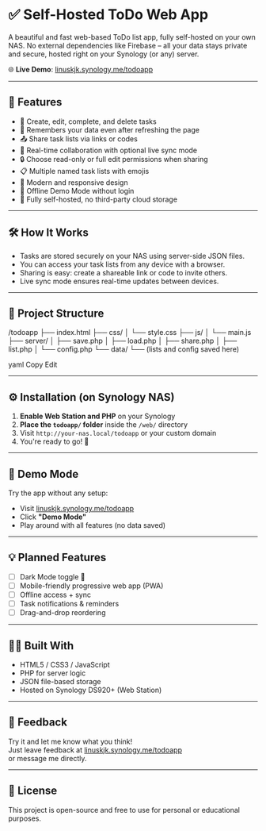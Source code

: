 # ✅ Self-Hosted ToDo Web App

A beautiful and fast web-based ToDo list app, fully self-hosted on your own NAS. No external dependencies like Firebase – all your data stays private and secure, hosted right on your Synology (or any) server.

🌐 **Live Demo**: [linuskjk.synology.me/todoapp](https://linuskjk.synology.me/todoapp)

---

## 🚀 Features

- 📝 Create, edit, complete, and delete tasks
- 🧠 Remembers your data even after refreshing the page
- 📤 Share task lists via links or codes
- 🔁 Real-time collaboration with optional live sync mode
- 🔒 Choose read-only or full edit permissions when sharing
- 📋 Multiple named task lists with emojis
- 🎨 Modern and responsive design
- 🧪 Offline Demo Mode without login
- 💾 Fully self-hosted, no third-party cloud storage

---

## 🛠 How It Works

- Tasks are stored securely on your NAS using server-side JSON files.
- You can access your task lists from any device with a browser.
- Sharing is easy: create a shareable link or code to invite others.
- Live sync mode ensures real-time updates between devices.

---

## 📁 Project Structure

/todoapp
├── index.html
├── css/
│ └── style.css
├── js/
│ └── main.js
├── server/
│ ├── save.php
│ ├── load.php
│ ├── share.php
│ ├── list.php
│ └── config.php
└── data/
└── (lists and config saved here)

yaml
Copy
Edit

---

## ⚙️ Installation (on Synology NAS)

1. **Enable Web Station and PHP** on your Synology
2. **Place the `todoapp/` folder** inside the `/web/` directory
3. Visit `http://your-nas.local/todoapp` or your custom domain
4. You're ready to go! 🎉

---

## 🧪 Demo Mode

Try the app without any setup:

- Visit [linuskjk.synology.me/todoapp](https://linuskjk.synology.me/todoapp)
- Click **"Demo Mode"**
- Play around with all features (no data saved)

---

## 💡 Planned Features

- [ ] Dark Mode toggle 🌙
- [ ] Mobile-friendly progressive web app (PWA)
- [ ] Offline access + sync
- [ ] Task notifications & reminders
- [ ] Drag-and-drop reordering

---

## 🧑‍💻 Built With

- HTML5 / CSS3 / JavaScript
- PHP for server logic
- JSON file-based storage
- Hosted on Synology DS920+ (Web Station)

---

## 🙋 Feedback

Try it and let me know what you think!  
Just leave feedback at [linuskjk.synology.me/todoapp](https://linuskjk.synology.me/todoapp)  
or message me directly.

---

## 📜 License

This project is open-source and free to use for personal or educational purposes.
